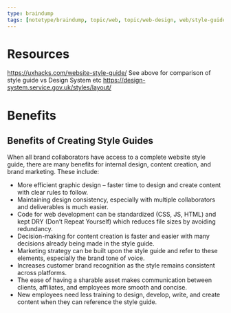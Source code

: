 ```yaml
---
type: braindump
tags: [notetype/braindump, topic/web, topic/web-design, web/style-guide]
---
```


# Resources

https://uxhacks.com/website-style-guide/
See above for comparison of style guide vs Design System etc
https://design-system.service.gov.uk/styles/layout/

# Benefits

## Benefits of Creating Style Guides

When all brand collaborators have access to a complete website style guide, there are many benefits for internal design, content creation, and brand marketing. These include:

-   More efficient graphic design – faster time to design and create content with clear rules to follow.
-   Maintaining design consistency, especially with multiple collaborators and deliverables is much easier.
-   Code for web development can be standardized (CSS, JS, HTML) and kept DRY (Don’t Repeat Yourself) which reduces file sizes by avoiding redundancy.
-   Decision-making for content creation is faster and easier with many decisions already being made in the style guide.
-   Marketing strategy can be built upon the style guide and refer to these elements, especially the brand tone of voice.
-   Increases customer brand recognition as the style remains consistent across platforms.
-   The ease of having a sharable asset makes communication between clients, affiliates, and employees more smooth and concise. 
-   New employees need less training to design, develop, write, and create content when they can reference the style guide.
